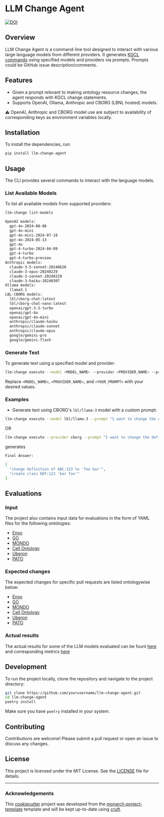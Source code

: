 # LLM Change Agent
[![DOI](https://zenodo.org/badge/841604583.svg)](https://zenodo.org/doi/10.5281/zenodo.13693477)
## Overview
LLM Change Agent is a command-line tool designed to interact with various large language models from different providers. It generates [KGCL commands](https://github.com/INCATools/kgcl/blob/main/src/data/examples/examples.yaml) using specified models and providers via prompts. Prompts could be GitHub issue description/comments.

## Features
- Given a prompt relevant to making ontology resource changes, the agent responds with KGCL change statements.
- Supports OpenAI, Ollama, Anthropic and CBORG (LBNL hosted) models.

**:warning:** OpenAI, Anthropic and CBORG model use are subject to availability of corresponding keys as environment variables locally.

## Installation
To install the dependencies, run:
```bash
pip install llm-change-agent
```

## Usage
The CLI provides several commands to interact with the language models.

### List Available Models
To list all available models from supported providers:
```bash
llm-change list-models

OpenAI models:
  gpt-4o-2024-08-06
  gpt-4o-mini
  gpt-4o-mini-2024-07-18
  gpt-4o-2024-05-13
  gpt-4o
  gpt-4-turbo-2024-04-09
  gpt-4-turbo
  gpt-4-turbo-preview
Anthropic models:
  claude-3-5-sonnet-20240620
  claude-3-opus-20240229
  claude-3-sonnet-20240229
  claude-3-haiku-20240307
Ollama models:
  llama3.1
LBL-CBORG models:
  lbl/cborg-chat:latest
  lbl/cborg-chat-nano:latest
  openai/gpt-3.5-turbo
  openai/gpt-4o
  openai/gpt-4o-mini
  anthropic/claude-haiku
  anthropic/claude-sonnet
  anthropic/claude-opus
  google/gemini-pro
  google/gemini-flash
```

### Generate Text
To generate text using a specified model and provider:
```bash
llm-change execute --model <MODEL_NAME> --provider <PROVIDER_NAME> --prompt "<YOUR_PROMPT>"
```
Replace `<MODEL_NAME>`, `<PROVIDER_NAME>`, and `<YOUR_PROMPT>` with your desired values.

### Examples
- Generate text using CBORG's `lbl/llama-3` model with a custom prompt:
```bash
llm-change execute --model lbl/llama-3 --prompt "I want to change the definition of class ABC:123 to 'foo bar' and also create a new class labelled 'bar foo' with the curie DEF:123."
```
OR
```bash
llm-change execute --provider cborg --prompt "I want to change the definition of class ABC:123 to 'foo bar' and also create a new class labelled 'bar foo' with the curie DEF:123."
```

generates

```bash
Final Answer: 

[
  "change definition of ABC:123 to 'foo bar'",
  "create class DEF:123 'bar foo'"
]

```

## Evaluations
### Input
The project also contains input data for evaluations in the form of YAML files for the following ontologies:
- [Envo](src/llm_change_agent/evaluations/input/EnvironmentOntology_envo.yaml)
- [GO](src/llm_change_agent/evaluations/input/geneontology_go_ontology.yaml)
- [MONDO](src/llm_change_agent/evaluations/input/monarch_initiative_mondo.yaml)
- [Cell Ontology](src/llm_change_agent/evaluations/input/obophenotype_cell_ontology.yaml)
- [Uberon](src/llm_change_agent/evaluations/input/obophenotype_uberon.yaml)
- [PATO](src/llm_change_agent/evaluations/input/pato_ontology_pato.yaml)

### Expected changes
The expected changes for specific pull requests are listed ontologywise below:
- [Envo](src/llm_change_agent/evaluations/input/expected/EnvironmentOntology_envo.yaml)
- [GO](src/llm_change_agent/evaluations/input/expected/geneontology_go_ontology.yaml)
- [MONDO](src/llm_change_agent/evaluations/input/expected/monarch_initiative_mondo.yaml)
- [Cell Ontology](src/llm_change_agent/evaluations/input/expected/obophenotype_cell_ontology.yaml)
- [Uberon](src/llm_change_agent/evaluations/input/expected/obophenotype_uberon.yaml)
- [PATO](src/llm_change_agent/evaluations/input/expected/pato_ontology_pato.yaml)

### Actual results
The actual results for some of the LLM models evaluated can be fount [here](src/llm_change_agent/evaluations/output/) and corresponding metrics [here](src/llm_change_agent/evaluations/output/metrics.yaml)

## Development
To run the project locally, clone the repository and navigate to the project directory:
```bash
git clone https://github.com/yourusername/llm-change-agent.git
cd llm-change-agent
poetry install
```
Make sure you have `poetry` installed in your system.

## Contributing
Contributions are welcome! Please submit a pull request or open an issue to discuss any changes.

## License
This project is licensed under the MIT License. See the [LICENSE](LICENSE) file for details.

---
### Acknowledgements

This [cookiecutter](https://cookiecutter.readthedocs.io/en/stable/README.html) project was developed from the [monarch-project-template](https://github.com/monarch-initiative/monarch-project-template) template and will be kept up-to-date using [cruft](https://cruft.github.io/cruft/).

